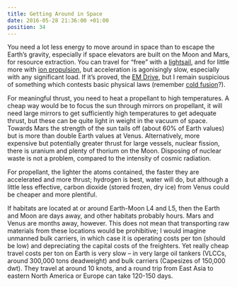 ```yaml
---
title: Getting Around in Space
date: 2016-05-28 21:36:00 +01:00
position: 34
---
```


You need a lot less energy to move around in space than to escape the Earth’s gravity, especially if space elevators are built on the Moon and Mars, for resource extraction. You can travel for “free” with a [lightsail][lightsail], and for little more with [ion propulsion][ion-propulsion], but acceleration is agonisingly slow, especially with any significant load. If it’s proved, the [EM Drive][em-drive], but I remain suspicious  of something which contests basic physical laws (remember [cold fusion][cold-fusion]?).

For meaningful thrust, you need to heat a propellant to high temperatures. A cheap way would be to focus the sun through mirrors on propellant, it will need large mirrors  to get sufficiently high temperatures to get adequate thrust, but these can be quite light in weight in the vacuum of space. Towards Mars the strength of the sun tails off (about 60% of Earth values) but is more than double Earth values at Venus. Alternatively, more expensive but potentially greater thrust for large vessels, nuclear fission, there is uranium and plenty of thorium on the Moon. Disposing of nuclear waste is not a problem, compared to the intensity of cosmic radiation.

For propellant, the lighter the atoms contained, the faster they are accelerated and more thrust; hydrogen is best, water will do, but although a little less effective, carbon dioxide  (stored frozen, dry ice)  from Venus could be cheaper and more plentiful.

If habitats are located at or around Earth-Moon L4 and L5, then the Earth and Moon are days away, and other habitats probably hours. Mars and Venus are months away, however. This does not mean that transporting raw materials from these locations would be prohibitive; I would imagine unmanned bulk carriers, in which case it is operating costs per ton (should be low) and depreciating the capital costs of the freighters. Yet really cheap travel costs per ton on Earth is very slow – in very large oil tankers (VLCCs, around 300,000 tons deadweight) and bulk carriers (Capesizes of 150,000 dwt). They travel at around 10 knots, and a round trip from East Asia to eastern North America or Europe can take 120-150 days.

[lightsail]: http://sail.planetary.org/
[ion-propulsion]: https://en.wikipedia.org/wiki/Ion_thruster
[em-drive]: http://www.digitaltrends.com/cool-tech/emdrive-news-rumors/
[cold-fusion]: https://en.wikipedia.org/wiki/Cold_fusion
